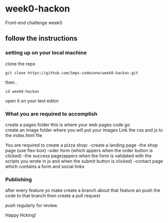 # week0-hackon
Front-end challenge week0

## follow the instructions

### setting up on your local machine

clone the repo
```#!/bin/bash
git clone https://github.com/Smps-codezone/week0-hackon.git
```
then..
```#!/bin/bash
cd week0-hackon
```

open it on your text editor


### What you are required to accomplish

create a pages folder this is where your web pages code go
<br/>
create an image folder where you will put your images
Link the css and js to the index.html file

You are required to create a pizza shop:
 -create a landing page
 -the shop page (use flex-box)
 -oder form (which appers when the order button is clicked)
 -the success page(appers when the form is validated with the scripts you wrote in js and when the submit button is clicked)
 -contact page which contains a form and social links
 
### Publishing

after every feature yo make create a branch about that feature an push the code to that branch
then create a pull request

push regularly for review.

Happy Hcking!
